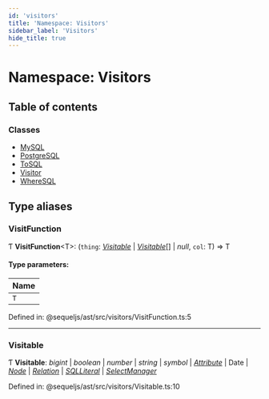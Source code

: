 ```yaml
---
id: 'visitors'
title: 'Namespace: Visitors'
sidebar_label: 'Visitors'
hide_title: true
---
```


# Namespace: Visitors

## Table of contents

### Classes

- [MySQL](../classes/visitors.mysql.md)
- [PostgreSQL](../classes/visitors.postgresql.md)
- [ToSQL](../classes/visitors.tosql.md)
- [Visitor](../classes/visitors.visitor.md)
- [WhereSQL](../classes/visitors.wheresql.md)

## Type aliases

### VisitFunction

Ƭ **VisitFunction**<T\>: (`thing`: [_Visitable_](visitors.md#visitable) \|
[_Visitable_](visitors.md#visitable)[] \| _null_, `col`: T) => T

#### Type parameters:

| Name |
| ---- |
| `T`  |

Defined in: @sequeljs/ast/src/visitors/VisitFunction.ts:5

---

### Visitable

Ƭ **Visitable**: _bigint_ \| _boolean_ \| _number_ \| _string_ \| _symbol_ \|
[_Attribute_](../classes/attributes.attribute.md) \| Date \|
[_Node_](../classes/nodes.node.md) \| [_Relation_](interfaces.md#relation) \|
[_SQLLiteral_](../classes/nodes.sqlliteral.md) \|
[_SelectManager_](../classes/managers.selectmanager.md)

Defined in: @sequeljs/ast/src/visitors/Visitable.ts:10
